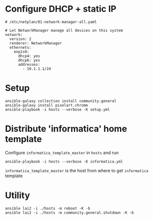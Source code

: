 # Configure DHCP + static IP
```
# /etc/netplan/01-network-manager-all.yaml 

# Let NetworkManager manage all devices on this system
network:
  version: 2
  renderer: NetworkManager
  ethernets:
    enp1s0:
      dhcp4: yes
      dhcp6: yes
      addresses:
        - 10.1.1.1/24
```


# Setup
```
ansible-galaxy collection install community.general
ansible-galaxy install pixelart.chrome
ansible-playbook -i hosts --verbose -K setup.yml 
```

# Distribute 'informatica' home template

Configure `informatica_template_master` in `hosts` and run

```
ansible-playbook -i hosts --verbose -K informatica.yml
```

`informatica_template_master` is the host from where to get `informatica` template

# Utility
```
ansible lai2 -i ./hosts -m reboot -K -b
ansible lai2 -i ./hosts -m community.general.shutdown -K -b
```
